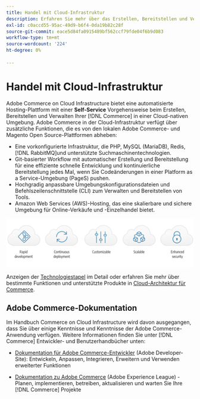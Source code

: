 ```yaml
---
title: Handel mit Cloud-Infrastruktur
description: Erfahren Sie mehr über das Erstellen, Bereitstellen und Verwalten von Commerce in der Cloud-Infrastruktur.
exl-id: c0accd55-95ac-49d9-b6f4-0da19b82c28f
source-git-commit: eace5d84fa0915489bf562ccf79fde04f6b9d083
workflow-type: tm+mt
source-wordcount: '224'
ht-degree: 0%

---
```


# Handel mit Cloud-Infrastruktur

Adobe Commerce on Cloud Infrastructure bietet eine automatisierte Hosting-Plattform mit einer **Self-Service** Vorgehensweise beim Erstellen, Bereitstellen und Verwalten Ihrer [!DNL Commerce] in einer Cloud-nativen Umgebung. Adobe Commerce in der Cloud-Infrastruktur verfügt über zusätzliche Funktionen, die es von den lokalen Adobe Commerce- und Magento Open Source-Plattformen abheben:

- Eine vorkonfigurierte Infrastruktur, die PHP, MySQL (MariaDB), Redis, [!DNL RabbitMQ]und unterstützte Suchmaschinentechnologien.
- Git-basierter Workflow mit automatischer Erstellung und Bereitstellung für eine effiziente schnelle Entwicklung und kontinuierliche Bereitstellung jedes Mal, wenn Sie Codeänderungen in einer Platform as a Service-Umgebung (PageS) pushen.
- Hochgradig anpassbare Umgebungskonfigurationsdateien und Befehlszeilenschnittstelle (CLI) zum Verwalten und Bereitstellen von Tools.
- Amazon Web Services (AWS)-Hosting, das eine skalierbare und sichere Umgebung für Online-Verkäufe und -Einzelhandel bietet.

![Cloud-Vorteile](../assets/CloudBenefits.svg)

Anzeigen der [Technologiestapel](architecture/tech-stack.md) im Detail oder erfahren Sie mehr über bestimmte Funktionen und unterstützte Produkte in [Cloud-Architektur für Commerce](architecture/cloud-architecture.md).

<div id="recs-overview-body-1"></div>
<div id="recs-overview-body-2"></div>
<div id="recs-overview-body-3"></div>
<div id="recs-overview-body-4"></div>
<div id="recs-overview-body-5"></div>
<div id="recs-overview-body-6"></div>

## Adobe Commerce-Dokumentation

Im Handbuch Commerce on Cloud Infrastructure wird davon ausgegangen, dass Sie über einige Kenntnisse und Kenntnisse der Adobe Commerce-Anwendung verfügen. Weitere Informationen finden Sie unter [!DNL Commerce] Entwickler- und Benutzerhandbücher unten:

- [Dokumentation für Adobe Commerce-Entwickler](https://developer.adobe.com/commerce/docs/) (Adobe Developer-Site): Entwickeln, Anpassen, Integrieren, Erweitern und Verwenden erweiterter Funktionen

- [Dokumentation zu Adobe Commerce](https://experienceleague.adobe.com/docs/commerce.html) (Adobe Experience League) - Planen, implementieren, betreiben, aktualisieren und warten Sie Ihre [!DNL Commerce] Projekte
